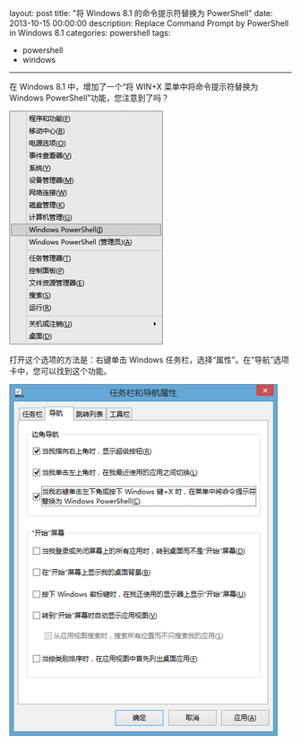 layout: post
title: "将 Windows 8.1 的命令提示符替换为 PowerShell"
date: 2013-10-15 00:00:00
description: Replace Command Prompt by PowerShell in Windows 8.1
categories: powershell
tags:
- powershell
- windows
---
在 Windows 8.1 中，增加了一个“将 WIN+X 菜单中将命令提示符替换为 Windows PowerShell”功能，您注意到了吗？

![](/img/2013-10-15-replace-command-prompt-by-powershell-in-windows-81-002.png)

打开这个选项的方法是：右键单击 Windows 任务栏，选择“属性”。在“导航”选项卡中，您可以找到这个功能。

![](/img/2013-10-15-replace-command-prompt-by-powershell-in-windows-81-001.png)
